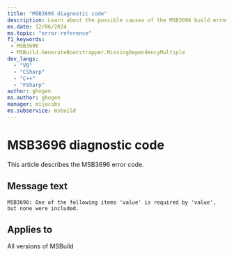 ```yaml
---
title: "MSB3696 diagnostic code"
description: Learn about the possible causes of the MSB3696 build error, and get troubleshooting tips.
ms.date: 12/06/2024
ms.topic: "error-reference"
f1_keywords:
 - MSB3696
 - MSBuild.GenerateBootstrapper.MissingDependencyMultiple
dev_langs:
  - "VB"
  - "CSharp"
  - "C++"
  - "FSharp"
author: ghogen
ms.author: ghogen
manager: mijacobs
ms.subservice: msbuild
---
```


# MSB3696 diagnostic code

<!-- :::ErrorDefinitionDescription::: -->
<!-- :::editable-content name="introDescription"::: -->
This article describes the MSB3696 error code.
<!-- :::editable-content-end::: -->

## Message text

`MSB3696: One of the following items 'value' is required by 'value', but none were included.`

<!-- :::editable-content name="postOutputDescription"::: -->
<!--
{StrBegin="MSB3696: "}
-->
<!-- :::editable-content-end::: -->
<!-- :::ErrorDefinitionDescription-end::: -->

## Applies to

All versions of MSBuild

